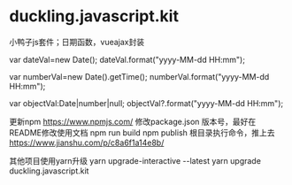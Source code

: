 # duckling.javascript.kit
小鸭子js套件；日期函数，vueajax封装


var dateVal=new Date();
dateVal.format("yyyy-MM-dd HH:mm");



var numberVal=new Date().getTime();
numberVal.format("yyyy-MM-dd HH:mm");

var objectVal:Date|number|null;
objectVal?.format("yyyy-MM-dd HH:mm");





更新npm
https://www.npmjs.com/
修改package.json 版本号，最好在README修改使用文档
npm run build
npm publish     根目录执行命令，推上去
https://www.jianshu.com/p/c8a6f1a14e8b/


其他项目使用yarn升级
yarn upgrade-interactive --latest
yarn upgrade duckling.javascript.kit